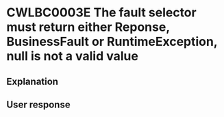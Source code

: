 # CWLBC0003E The fault selector must return either Reponse, BusinessFault or RuntimeException, null is not a valid value

## Explanation

## User response